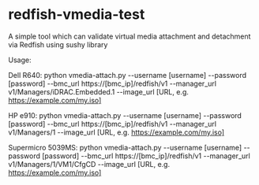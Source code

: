 # redfish-vmedia-test
A simple tool which can validate virtual media attachment and detachment via Redfish using sushy library

Usage:

Dell R640:
python vmedia-attach.py --username [username] --password [password] --bmc_url https://[bmc_ip]/redfish/v1 --manager_url v1/Managers/iDRAC.Embedded.1 --image_url [URL, e.g. https://example.com/my.iso]

HP e910:
python vmedia-attach.py --username [username] --password [password] --bmc_url https://[bmc_ip]/redfish/v1 --manager_url v1/Managers/1 --image_url [URL, e.g. https://example.com/my.iso]

Supermicro 5039MS:
python vmedia-attach.py --username [username] --password [password] --bmc_url https://[bmc_ip]/redfish/v1 --manager_url v1/Managers/1/VM1/CfgCD --image_url [URL, e.g. https://example.com/my.iso]
